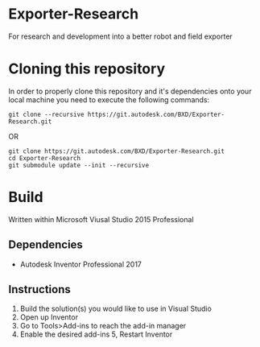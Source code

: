 # Exporter-Research
For research and development into a better robot and field exporter

# Cloning this repository

In order to properly clone this repository and it's dependencies onto your local machine you need to execute the following commands:

    git clone --recursive https://git.autodesk.com/BXD/Exporter-Research.git
OR
```
git clone https://git.autodesk.com/BXD/Exporter-Research.git
cd Exporter-Research
git submodule update --init --recursive
```
# Build

Written within Microsoft Viusal Studio 2015 Professional

## Dependencies

- Autodesk Inventor Professional 2017

## Instructions
1. Build the solution(s) you would like to use in Visual Studio
2. Open up Inventor
3. Go to Tools>Add-ins to reach the add-in manager
4. Enable the desired add-ins
5, Restart Inventor
